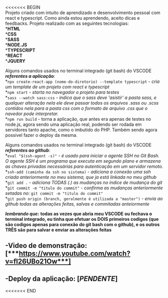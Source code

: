 <<<<<<< BEGIN  
Projeto criado com intuito de aprendizado e desenvolvimento pessoal com react e typescript. Como ainda estou aprendendo, aceito dicas e feedbacks. Projeto realizado com as seguintes tecnologias:  
    ***HTML**  
    ***CSS**  
    ***SASS**  
    ***NODE.JS**  
    ***TYPESCRIPT**  
    ***REACT**   
    ***JQUERY**   

Alguns comandos usados no terminal integrado (git bash) do VSCODE ***referentes a aplicação***:  
    *`npx create-react-app (nome-do-diretorio) --template typescript` - *cria um template de um projeto com react e typescript*  
    *`npm start` - *starta no navegador o projeto para testes*  
    *`sass --watch sass:css` - *indica que o sass deve 'asistir' a pasta sass, e qualquer alteração nela ele deve passar todos os arquivos .sass ou .scss contidos nela para a pasta css com o formato de arquivo .css que o navedor pode interpretar.*  
    *`npm run build` - torna a aplicação, que antes era apenas de testes no node.js, agora sendo uma aplicação real, podendo ser rodada em servidores tanto apache, como o imbutido do PHP. Também sendo agora possivel fazer o deploy da mesma.
    
Alguns comandos usados no terminal integrado (git bash) do VSCODE ***referentes ao github***:  
   *`eval "$(ssh-agent -s)"` - *é usado para iniciar o agente SSH no Git Bash. O agente SSH é um programa que executa em segundo plano e armazena as chaves privadas necessárias para autenticação em um servidor remoto.*  
   *`ssh-add (caminha da ssh no sistema)` - *adiciona a conexão uma ssh criada anteriormente no meu sistema, que ja está linkada no meu github*  
   *`git add .` - *adiciona TODAS (.) as mudanças no indice de mudança do git*  
   *`git commit -m "titulo do commit"` - *confirma as mudanças anteriormente setadas no:* `git commit -m "titulo do commit"`  
   *`git push origin (branch, geralmente é utilizada a "master")` - *envia ao github todas as alterações feitas, salvas e commitadas anteiormente* 
  
***lembrando que:*** **todas as vezes que abria meu VSCODE ou fechava o terminal integrado, eu tinha que efetuar os DOIS primeiros codigos (que são codigos apenas para conexão do git bash com o github), e os outros TRÊS são para salvar e enviar as alterações feitas**  
  
## -**Video de demonstração**: [***https://www.youtube.com/watch?v=fI26UBo21Ow***]
## -**Deploy da aplicação**: [***PENDENTE***]
<<<<<<< END

